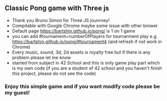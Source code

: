 ## Classic Pong game with Three js 
- Thank you  Bruno Simon for Three JS jounrney!
- Compitable with Google Chrome maybe some issue with other brower
- Default page https://bartshin.github.io/pong/ is 1 on 1 game
- you can add #tournament+numberOfPlayers for tournarment play e.g. https://bartshin.github.io/pong/#tournament4  (and refresh if not work in Chrome)
- Every music, sound, 3d, 2d assets is royalty free but if there is any problem please let me know
- started from subject in 42 School and this is only game play part which is my own code
(if you are a student of 42 school and you haven't finish this project, please do not see the code)

### Enjoy this simple game and if you want modify code please be my guest!
